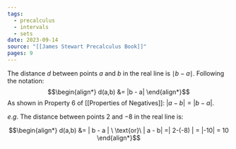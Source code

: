 ```yaml
---
tags:
  - precalculus
  - intervals
  - sets
date: 2023-09-14
source: "[[James Stewart Precalculus Book]]"
pages: 9
---
```

The distance $d$ between points $a$ and $b$ in the real line is $\mid b - a \mid$.
Following the notation:
$$\begin{align*}
d(a,b) &=  |b - a|
\end{align*}$$
As shown in Property 6 of [[Properties of Negatives]]: $| a - b | = | b - a |$.

$e.g.$ The distance between points $2$ and $-8$ in the real line is:

$$\begin{align*}
d(a,b) &= | b - a | \ \text{or}\ | a - b| =| 2-(-8) | = |-10| = 10   
\end{align*}$$

